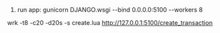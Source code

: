 1. run app:
   gunicorn DJANGO.wsgi --bind 0.0.0.0:5100 --workers 8

wrk -t8 -c20 -d20s -s create.lua http://127.0.0.1:5100/create_transaction
